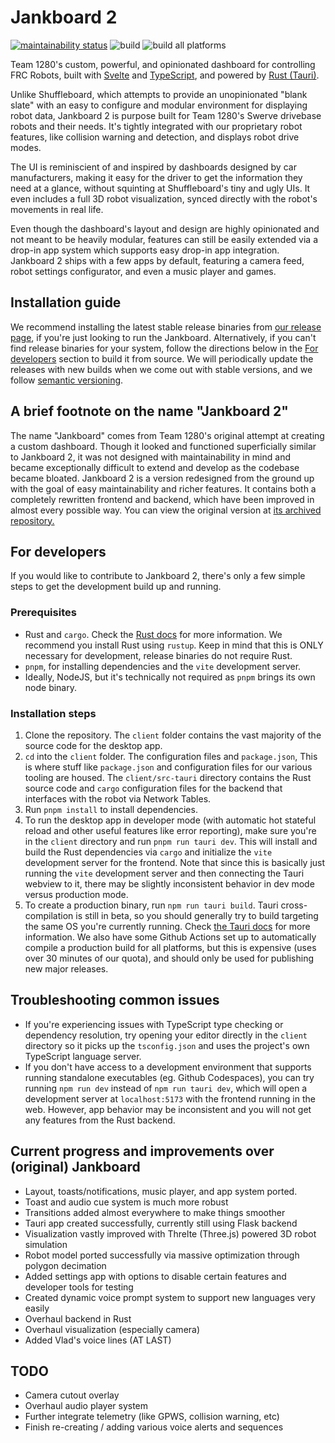 # Jankboard 2

[![maintainability status](https://api.codeclimate.com/v1/badges/4bedd567dbf60ec87164/maintainability)](https://codeclimate.com/repos/65dfbdc904f9ed00bbf381c8/maintainability)
![build](https://github.com/Team-1280/Jankboard-2/actions/workflows/main.yml/badge.svg)
![build all platforms](https://github.com/Team-1280/Jankboard-2/actions/workflows/publish-all.yml/badge.svg)

Team 1280's custom, powerful, and opinionated dashboard for controlling FRC
Robots, built with [Svelte](https://svelte.dev/) and
[TypeScript](https://www.typescriptlang.org/), and powered by
[Rust (Tauri)](https://tauri.app/).

Unlike Shuffleboard, which attempts to provide an unopinionated "blank slate"
with an easy to configure and modular environment for displaying robot data,
Jankboard 2 is purpose built for Team 1280's Swerve drivebase robots and their
needs. It's tightly integrated with our proprietary robot features, like
collision warning and detection, and displays robot drive modes.

The UI is reminiscient of and inspired by dashboards designed by car
manufacturers, making it easy for the driver to get the information they need at
a glance, without squinting at Shuffleboard's tiny and ugly UIs. It even
includes a full 3D robot visualization, synced directly with the robot's
movements in real life.

Even though the dashboard's layout and design are highly opinionated and not
meant to be heavily modular, features can still be easily extended via a drop-in
app system which supports easy drop-in app integration. Jankboard 2 ships with a
few apps by default, featuring a camera feed, robot settings configurator, and
even a music player and games.

## Installation guide

We recommend installing the latest stable release binaries from
[our release page](https://github.com/Team-1280/Jankboard-2/releases/), if
you're just looking to run the Jankboard. Alternatively, if you can't find
release binaries for your system, follow the directions below in the
[For developers](#for-developers) section to build it from source. We will
periodically update the releases with new builds when we come out with stable
versions, and we follow [semantic versioning](https://semver.org/).

## A brief footnote on the name "Jankboard 2"

The name "Jankboard" comes from Team 1280's original attempt at creating a
custom dashboard. Though it looked and functioned superficially similar to
Jankboard 2, it was not designed with maintainability in mind and became
exceptionally difficult to extend and develop as the codebase became bloated.
Jankboard 2 is a version redesigned from the ground up with the goal of easy
maintainability and richer features. It contains both a completely rewritten
frontend and backend, which have been improved in almost every possible way. You
can view the original version at
[its archived repository.](https://github.com/Team-1280/Jankboard-Super-Jank/tree/f42715f5ae1897e95ef15103b16ba6e764d2c0be)

## For developers

If you would like to contribute to Jankboard 2, there's only a few simple steps
to get the development build up and running.

### Prerequisites

- Rust and `cargo`. Check the [Rust docs](https://www.rust-lang.org/learn) for
  more information. We recommend you install Rust using `rustup`. Keep in mind
  that this is ONLY necessary for development, release binaries do not require
  Rust.
- `pnpm`, for installing dependencies and the `vite` development server.
- Ideally, NodeJS, but it's technically not required as `pnpm` brings its own
  node binary.

### Installation steps

1. Clone the repository. The `client` folder contains the vast majority of the
   source code for the desktop app.
2. `cd` into the `client` folder. The configuration files and `package.json`,
   This is where stuff like `package.json` and configuration files for our
   various tooling are housed. The `client/src-tauri` directory contains the
   Rust source code and `cargo` configuration files for the backend that
   interfaces with the robot via Network Tables.
3. Run `pnpm install` to install dependencies.
4. To run the desktop app in developer mode (with automatic hot stateful reload
   and other useful features like error reporting), make sure you're in the
   `client` directory and run `pnpm run tauri dev`. This will install and build
   the Rust dependencies via `cargo` and initialize the `vite` development
   server for the frontend. Note that since this is basically just running the
   `vite` development server and then connecting the Tauri webview to it, there
   may be slightly inconsistent behavior in dev mode versus production mode.
5. To create a production binary, run `npm run tauri build`. Tauri
   cross-compilation is still in beta, so you should generally try to build
   targeting the same OS you're currently running. Check
   [the Tauri docs](https://tauri.app/v1/guides/building/) for more information.
   We also have some Github Actions set up to automatically compile a production
   build for all platforms, but this is expensive (uses over 30 minutes of our
   quota), and should only be used for publishing new major releases.

## Troubleshooting common issues

- If you're experiencing issues with TypeScript type checking or dependency
  resolution, try opening your editor directly in the `client` directory so it
  picks up the `tsconfig.json` and uses the project's own TypeScript language
  server.
- If you don't have access to a development environment that supports running
  standalone executables (eg. Github Codespaces), you can try running
  `npm run dev` instead of `npm run tauri dev`, which will open a development
  server at `localhost:5173` with the frontend running in the web. However, app
  behavior may be inconsistent and you will not get any features from the Rust
  backend.

## Current progress and improvements over (original) Jankboard

- Layout, toasts/notifications, music player, and app system ported.
- Toast and audio cue system is much more robust
- Transitions added almost everywhere to make things smoother
- Tauri app created successfully, currently still using Flask backend
- Visualization vastly improved with Threlte (Three.js) powered 3D robot
  simulation
- Robot model ported successfully via massive optimization through polygon
  decimation
- Added settings app with options to disable certain features and developer
  tools for testing
- Created dynamic voice prompt system to support new languages very easily
- Overhaul backend in Rust
- Overhaul visualization (especially camera)
- Added Vlad's voice lines (AT LAST)

## TODO

- Camera cutout overlay
- Overhaul audio player system
- Further integrate telemetry (like GPWS, collision warning, etc)
- Finish re-creating / adding various voice alerts and sequences
